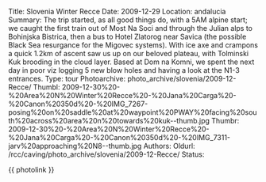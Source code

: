 Title: Slovenia Winter Recce
Date: 2009-12-29
Location: andalucia
Summary:  The trip started, as all good things do, with a 5AM alpine start; we caught the first train out of Most Na Soci and through the Julian alps to Bohinjska Bistrica, then a bus to Hotel Zlatorog near Savica (the possible Black Sea resurgance for the Migovec systems). With ice axe and crampons a quick 1.2km of ascent saw us up on our beloved plateau, with Tolminski Kuk brooding in the cloud layer. Based at Dom na Komni, we spent the next day in poor viz logging 5 new blow holes and having a look at the N1-3 entrances.
Type: tour
Photoarchive: photo_archive/slovenia/2009-12-Recce/
Thumbl: 2009-12-30%20-%20Area%20N%20Winter%20Recce%20-%20Jana%20Carga%20-%20Canon%20350d%20-%20IMG_7267-posing%20on%20saddle%20at%20waypoint%20PWAY%20facing%20south%20across%20area%20n%20towards%20kuk--thumb.jpg
Thumbr: 2009-12-30%20-%20Area%20N%20Winter%20Recce%20-%20Jana%20Carga%20-%20Canon%20350d%20-%20IMG_7311-jarv%20approaching%20N8--thumb.jpg
Authors:
Oldurl: /rcc/caving/photo_archive/slovenia/2009-12-Recce/
Status:

{{ photolink }}
